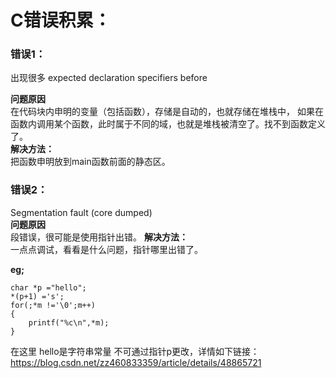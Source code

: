 # C错误积累：
### 错误1：
出现很多 expected declaration specifiers before<br>

__问题原因__<br>
在代码块内申明的变量（包括函数），存储是自动的，也就存储在堆栈中，
如果在函数内调用某个函数，此时属于不同的域，也就是堆栈被清空了。找不到函数定义了。<br>
__解决方法：__<br>
把函数申明放到main函数前面的静态区。<br>

### 错误2：
Segmentation fault (core dumped)<br>
__问题原因__<br>
段错误，很可能是使用指针出错。
__解决方法：__<br>
一点点调试，看看是什么问题，指针哪里出错了。<br>

__eg;__<br>
```
char *p ="hello";
*(p+1) ='s';
for(;*m !='\0';m++)
{
    printf("%c\n",*m);
}
```
在这里 hello是字符串常量 不可通过指针p更改，详情如下链接：<br>
https://blog.csdn.net/zz460833359/article/details/48865721<br>
